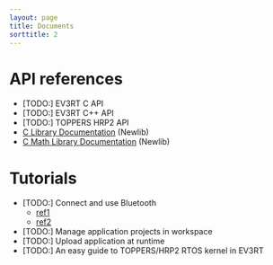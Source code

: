 ```yaml
---
layout: page
title: Documents
sorttitle: 2
---
```


# API references

* [TODO:] EV3RT C API 
* [TODO:] EV3RT C++ API
* [TODO:] TOPPERS HRP2 API
* [C Library Documentation](https://sourceware.org/newlib/libc.html) (Newlib)
* [C Math Library Documentation](https://sourceware.org/newlib/libm.html) (Newlib)

# Tutorials 

* [TODO:] Connect and use Bluetooth
  - [ref1](http://dev.toppers.jp/trac_user/ev3pf/wiki/DevEnv#開発環境構築のマニュアル)
  - [ref2](http://dev.toppers.jp/trac_user/ev3pf/wiki/UserManual#ユーザマニュアルアプリケーション開発者向け)
* [TODO:] Manage application projects in workspace
* [TODO:] Upload application at runtime
* [TODO:] An easy guide to TOPPERS/HRP2 RTOS kernel in EV3RT

